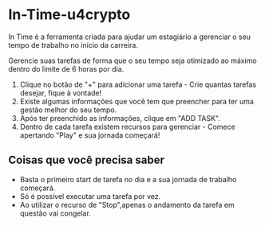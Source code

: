 ﻿# In-Time-u4crypto

In Time é a ferramenta criada para ajudar um estagiário a gerenciar o seu tempo de trabalho no início da carreira.

Gerencie suas tarefas de forma que o seu tempo seja otimizado ao máximo dentro do limite de 6 horas por dia.

1. Clique no botão de "+" para adicionar uma tarefa - Crie quantas tarefas desejar, fique à vontade!
2. Existe algumas informações que você tem que preencher para ter uma gestão melhor do seu tempo.
3. Após ter preenchido as informaçôes, clique em "ADD TASK".
4. Dentro de cada tarefa existem recursos para gerenciar - Comece apertando "Play" e sua jornada começará! 


## Coisas que você precisa saber

- Basta o primeiro start de tarefa no dia e a sua jornada de trabalho começará.
- Só é possível executar uma tarefa por vez.
- Ao utilizar o recurso de "Stop",apenas o andamento da tarefa em questâo vai congelar.
